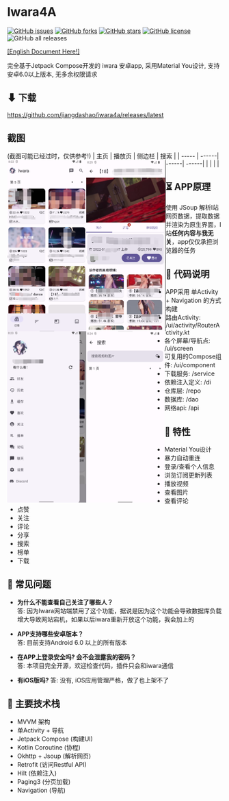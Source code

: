 # Iwara4A
[![GitHub issues](https://img.shields.io/github/issues/jiangdashao/iwara4a)](https://github.com/jiangdashao/iwara4a/issues)
[![GitHub forks](https://img.shields.io/github/forks/jiangdashao/iwara4a)](https://github.com/jiangdashao/iwara4a/network)
[![GitHub stars](https://img.shields.io/github/stars/jiangdashao/iwara4a)](https://github.com/jiangdashao/iwara4a/stargazers)
[![GitHub license](https://img.shields.io/github/license/jiangdashao/iwara4a)](https://github.com/jiangdashao/iwara4a)
![GitHub all releases](https://img.shields.io/github/downloads/jiangdashao/iwara4a/total)

[[English Document Here!]](/art/doc/README_EN.md)

完全基于Jetpack Compose开发的 iwara 安卓app, 采用Material You设计, 支持安卓6.0以上版本, 无多余权限请求

## ⬇ 下载
https://github.com/jiangdashao/iwara4a/releases/latest

## 截图
(截图可能已经过时，仅供参考!)
| 主页 | 播放页 | 侧边栏 | 搜索 |
| ----- | ------| ------| ------|
| <img src="art/index.png" align="left" height="400">| <img src="art/play.png" align="left" height="400">| <img src="art/drawer.png" align="left" height="400"> | <img src="art/search.png" align="left" height="400">

## ⏳ APP原理
使用 JSoup 解析I站网页数据，提取数据并渲染为原生界面，I站**任何内容与我无关**，app仅仅承担浏览器的任务

## 🔭 代码说明
* APP采用 单Activity + Navigation 的方式构建
* 路由Activity: /ui/activity/RouterActivity.kt
* 各个屏幕/导航点: /ui/screen
* 可复用的Compose组件: /ui/component
* 下载服务: /service
* 依赖注入定义: /di
* 仓库层: /repo
* 数据库: /dao
* 网络api: /api

## 🚩 特性
* Material You设计
* 暴力自动重连
* 登录/查看个人信息
* 浏览订阅更新列表
* 播放视频
* 查看图片
* 查看评论
* 点赞
* 关注
* 评论
* 分享  
* 搜索
* 榜单
* 下载

## 🧭 常见问题
* **为什么不能查看自己关注了哪些人？**   
  答: 因为Iwara网站端禁用了这个功能，据说是因为这个功能会导致数据库负载增大导致网站宕机，如果以后iwara重新开放这个功能，我会加上的

* **APP支持哪些安卓版本？**   
  答: 目前支持Android 6.0 以上的所有版本
  
* **在APP上登录安全吗? 会不会泄露我的密码？**   
  答: 本项目完全开源，欢迎检查代码，插件只会和iwara通信

* **有iOS版吗?**
  答: 没有, iOS应用管理严格，做了也上架不了 

## 🎨 主要技术栈
* MVVM 架构
* 单Activity + 导航
* Jetpack Compose (构建UI)
* Kotlin Coroutine (协程)
* Okhttp + Jsoup (解析网页)
* Retrofit (访问Restful API)
* Hilt (依赖注入)
* Paging3 (分页加载)
* Navigation (导航)